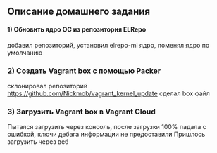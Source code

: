 ## Описание домашнего задания
#### 1) Обновить ядро ОС из репозитория ELRepo

  добавил репозиторий, установил elrepo-ml ядро, поменял ядро по умолчанию

### 2) Создать Vagrant box c помощью Packer
  склонировал репозиторий https://github.com/Nickmob/vagrant_kernel_update
  сделал box файл

### 3) Загрузить Vagrant box в Vagrant Cloud
Пытался загрузить через консоль, после загрузки 100% падала с ошибкой, ключи дебага информации не предоставили
Пришлось загрузить через веб

  